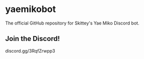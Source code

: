 ﻿# yaemikobot
The official GitHub repository for Skittey's Yae Miko Discord bot.

## Join the Discord!
discord.gg/3RqfZrwpp3
